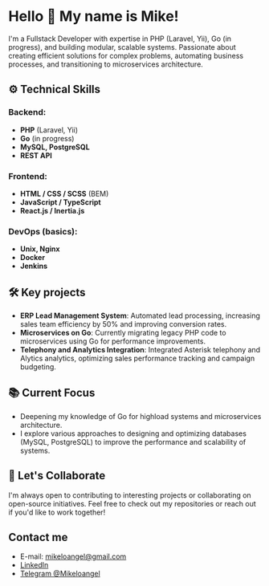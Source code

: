 # Hello 👋 My name is Mike!

I'm a Fullstack Developer with expertise in PHP (Laravel, Yii), Go (in progress), and building modular, scalable systems. Passionate about creating efficient solutions for complex problems, automating business processes, and transitioning to microservices architecture.

## ⚙️ Technical Skills

### Backend:
- **PHP** (Laravel, Yii)
- **Go** (in progress)
- **MySQL, PostgreSQL**
- **REST API**

### Frontend:
- **HTML / CSS / SCSS** (BEM)
- **JavaScript / TypeScript**
- **React.js / Inertia.js**

### DevOps (basics):
- **Unix, Nginx**
- **Docker**
- **Jenkins**

## 🛠️ Key projects

- **ERP Lead Management System**: Automated lead processing, increasing sales team efficiency by 50% and improving conversion rates.
- **Microservices on Go**: Currently migrating legacy PHP code to microservices using Go for performance improvements.
- **Telephony and Analytics Integration**: Integrated Asterisk telephony and Alytics analytics, optimizing sales performance tracking and campaign budgeting.

## 📚 Current Focus

- Deepening my knowledge of Go for highload systems and microservices architecture.
- I explore various approaches to designing and optimizing databases (MySQL, PostgreSQL) to improve the performance and scalability of systems.

## 🤝 Let's Collaborate

I'm always open to contributing to interesting projects or collaborating on open-source initiatives. Feel free to check out my repositories or reach out if you'd like to work together!
  
## Contact me

* E-mail: [mikeloangel@gmail.com](mailto:mikeloangel@gmail.com)
* [LinkedIn](https://www.linkedin.com/in/mikhail-varushichev/)
* [Telegram @Mikeloangel](https://t.me/mikeloangel)
